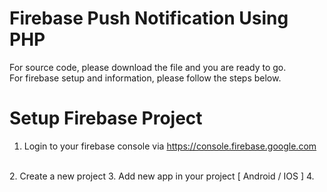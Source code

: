 # Firebase Push Notification Using PHP

For source code, please download the file and you are ready to go.
<br>
For firebase setup and information, please follow the steps below.


# Setup Firebase Project

1. Login to your firebase console via https://console.firebase.google.com
<br>
2. Create a new project
3. Add new app in your project [ Android / IOS ]
4. 
